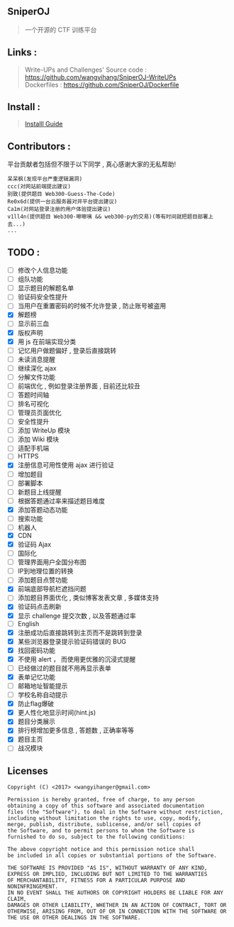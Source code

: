 SniperOJ  
---

> 一个开源的 CTF 训练平台

Links : 
---
> Write-UPs and Challenges' Source code : https://github.com/wangyihang/SniperOJ-WriteUPs  
> Dockerfiles : https://github.com/SniperOJ/Dockerfile  

Install : 
---
> [Installl Guide](https://github.com/WangYihang/SniperOJ/blob/master/INSTALL.md)


Contributors : 
---
平台贡献者包括但不限于以下同学 , 真心感谢大家的无私帮助!
```
呆呆枫(发现平台严重逻辑漏洞)
ccc(对网站前端提出建议)
别致(提供题目 Web300-Guess-The-Code)
Re0x6d(提供一台云服务器对并平台提出建议)
Ca1m(对网站登录注册的用户体验提出建议)
v1ll4n(提供题目 Web300-嚓嚓咦 && web300-py的交易)(等有时间就把题目部署上去...) 
...
```

TODO :
---

- [ ] 修改个人信息功能  
- [ ] 组队功能  
- [ ] 显示题目的解题名单  
- [ ] 验证码安全性提升  
- [ ] 当用户在重置密码的时候不允许登录 , 防止账号被盗用  
- [x] 解题榜  
- [ ] 显示前三血  
- [x] 版权声明  
- [x] 用 js 在前端实现分类  
- [ ] 记忆用户做题偏好 , 登录后直接跳转  
- [ ] 未读消息提醒  
- [ ] 继续深化 ajax  
- [ ] 分解文件功能  
- [ ] 前端优化 , 例如登录注册界面 , 目前还比较丑  
- [ ] 答题时间轴  
- [ ] 排名可视化  
- [ ] 管理员页面优化  
- [ ] 安全性提升  
- [ ] 添加 WriteUp 模块  
- [ ] 添加 Wiki 模块  
- [ ] 适配手机端  
- [ ] HTTPS  
- [x] 注册信息可用性使用 ajax 进行验证  
- [ ] 增加题目  
- [ ] 部署脚本  
- [ ] 新题目上线提醒  
- [ ] 根据答题通过率来描述题目难度  
- [x] 添加答题动态功能  
- [ ] 搜索功能
- [ ] 机器人
- [x] CDN  
- [x] 验证码 Ajax  
- [ ] 国际化  
- [ ] 管理界面用户全国分布图  
- [ ] IP到地理位置的转换  
- [ ] 添加题目点赞功能  
- [x] 前端底部导航栏遮挡问题  
- [ ] 添加题目界面优化 , 类似博客发表文章 , 多媒体支持  
- [x] 验证码点击刷新  
- [x] 显示 challenge 提交次数 , 以及答题通过率  
- [ ] English  
- [x] 注册成功后直接跳转到主页而不是跳转到登录  
- [x] 某些浏览器登录提示验证码错误的 BUG  
- [x] 找回密码功能  
- [x] 不使用 alert ， 而使用更优雅的沉浸式提醒  
- [ ] 已经做过的题目就不用再显示表单  
- [x] 表单记忆功能  
- [ ] 邮箱地址智能提示  
- [ ] 学校名称自动提示  
- [x] 防止flag爆破  
- [x] 更人性化地显示时间(hint.js)  
- [x] 题目分类展示  
- [x] 排行榜增加更多信息 , 答题数 , 正确率等等  
- [x] 题目主页  
- [ ] 战况模块  

Licenses
---
```
Copyright (C) <2017> <wangyihanger@gmail.com>

Permission is hereby granted, free of charge, to any person 
obtaining a copy of this software and associated documentation 
files (the "Software"), to deal in the Software without restriction, 
including without limitation the rights to use, copy, modify, 
merge, publish, distribute, sublicense, and/or sell copies of 
the Software, and to permit persons to whom the Software is 
furnished to do so, subject to the following conditions:

The above copyright notice and this permission notice shall 
be included in all copies or substantial portions of the Software.

THE SOFTWARE IS PROVIDED "AS IS", WITHOUT WARRANTY OF ANY KIND, 
EXPRESS OR IMPLIED, INCLUDING BUT NOT LIMITED TO THE WARRANTIES 
OF MERCHANTABILITY, FITNESS FOR A PARTICULAR PURPOSE AND NONINFRINGEMENT. 
IN NO EVENT SHALL THE AUTHORS OR COPYRIGHT HOLDERS BE LIABLE FOR ANY CLAIM, 
DAMAGES OR OTHER LIABILITY, WHETHER IN AN ACTION OF CONTRACT, TORT OR 
OTHERWISE, ARISING FROM, OUT OF OR IN CONNECTION WITH THE SOFTWARE OR 
THE USE OR OTHER DEALINGS IN THE SOFTWARE.
```
